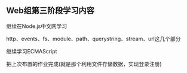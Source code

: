 ## Web组第三阶段学习内容

继续在Node.js中文网学习

[](http://nodejs.cn/api/http.html)

http、events、fs、module、path、querystring、stream、url这几个部分

继续学习ECMAScript

[](http://www.w3school.com.cn/js/pro_js_syntax.asp)

把上次布置的作业完成(就是那个利用文件存储数据，实现登录注册)